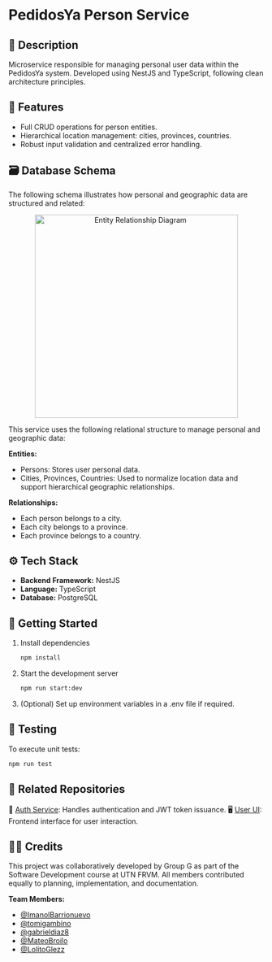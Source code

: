 # PedidosYa Person Service

## 📝 Description
Microservice responsible for managing personal user data within the PedidosYa system. Developed using NestJS and TypeScript, following clean architecture principles.

## 🧩 Features
- Full CRUD operations for person entities.
- Hierarchical location management: cities, provinces, countries.
- Robust input validation and centralized error handling.

## 🗃️ Database Schema

The following schema illustrates how personal and geographic data are structured and related:

<p align="center">
  <img src="/pedidosya-repositorios/pedidosya-person-service/der/der.png" width="400" alt="Entity Relationship Diagram">
</p>

This service uses the following relational structure to manage personal and geographic data:

**Entities:**
- Persons: Stores user personal data.
- Cities, Provinces, Countries: Used to normalize location data and support hierarchical geographic relationships.

**Relationships:**
- Each person belongs to a city.
- Each city belongs to a province.
- Each province belongs to a country.

## ⚙️ Tech Stack

- **Backend Framework:** NestJS  
- **Language:** TypeScript  
- **Database:** PostgreSQL

## 🚀 Getting Started

1. Install dependencies
   ```bash
   npm install
   ```
2. Start the development server
   ```bash
   npm run start:dev
   ```

3. (Optional) Set up environment variables in a .env file if required.

## 🧪 Testing

To execute unit tests:

   ```bash
   npm run test
   ```

## 🔗 Related Repositories

🔐 [Auth Service](https://github.com/ImanolBarrionuevo/pedidosya-auth-service): Handles authentication and JWT token issuance.
🖥️ [User UI](https://github.com/ImanolBarrionuevo/pedidosya-user-ui): Frontend interface for user interaction.

## 👨‍💻 Credits

This project was collaboratively developed by Group G as part of the Software Development course at UTN FRVM. All members contributed equally to planning, implementation, and documentation.

**Team Members:**
- [@ImanolBarrionuevo](https://github.com/ImanolBarrionuevo)
- [@tomigambino](https://github.com/tomigambino)
- [@gabrieldiaz8](https://github.com/gabrieldiaz8)
- [@MateoBroilo](https://github.com/MateoBroilo)
- [@LolitoGlezz](https://github.com/LolitoGlezz)